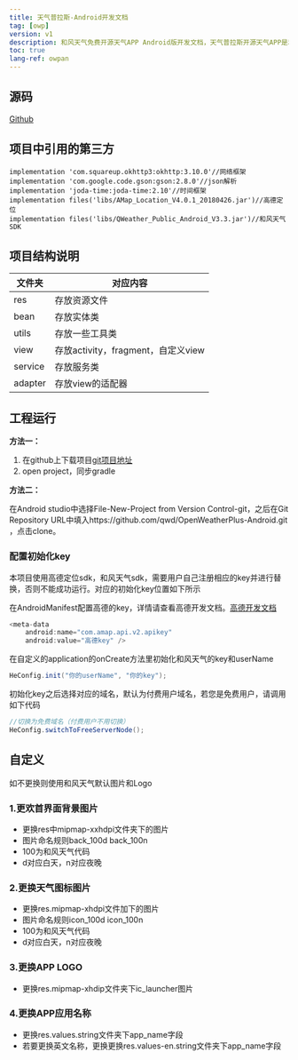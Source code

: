 ```yaml
---
title: 天气普拉斯-Android开发文档
tag: [owp]
version: v1
description: 和风天气免费开源天气APP Android版开发文档，天气普拉斯开源天气APP是和风天气推出的免费开源天气APP，可以让你快速开发出属于自己的天气APP应用，完全免费。天气APP Android开发文档
toc: true
lang-ref: owpan
---
```

## 源码

[Github](https://github.com/qwd/OpenWeatherPlus-Android)

## 项目中引用的第三方

```
implementation 'com.squareup.okhttp3:okhttp:3.10.0'//网络框架
implementation 'com.google.code.gson:gson:2.8.0'//json解析
implementation 'joda-time:joda-time:2.10'//时间框架
implementation files('libs/AMap_Location_V4.0.1_20180426.jar')//高德定位
implementation files('libs/QWeather_Public_Android_V3.3.jar')//和风天气SDK
```

## 项目结构说明

| 文件夹  | 对应内容                           |
| ------- | ---------------------------------- |
| res     | 存放资源文件                       |
| bean    | 存放实体类                         |
| utils   | 存放一些工具类                     |
| view    | 存放activity，fragment，自定义view |
| service | 存放服务类                         |
| adapter | 存放view的适配器                   |

## 工程运行

**方法一：**

1. 在github上下载项目[git项目地址](https://github.com/qwd/OpenWeatherPlus-Android)
2. open project，同步gradle

**方法二：**

在Android studio中选择File-New-Project from Version Control-git，之后在Git Repository URL中填入https://github.com/qwd/OpenWeatherPlus-Android.git ，点击clone。

### 配置初始化key

本项目使用高德定位sdk，和风天气sdk，需要用户自己注册相应的key并进行替换，否则不能成功运行。对应的初始化key位置如下所示

在AndroidManifest配置高德的key，详情请查看高德开发文档。[高德开发文档](https://lbs.amap.com/api/android-location-sdk/locationsummary)

```java
<meta-data
	android:name="com.amap.api.v2.apikey"
	android:value="高德key" />
```

在自定义的application的onCreate方法里初始化和风天气的key和userName

```java
HeConfig.init("你的userName", "你的key");
```

初始化key之后选择对应的域名，默认为付费用户域名，若您是免费用户，请调用如下代码

```java
//切换为免费域名（付费用户不用切换）
HeConfig.switchToFreeServerNode();
```

## 自定义
如不更换则使用和风天气默认图片和Logo

### 1.更欢首界面背景图片

- 更换res中mipmap-xxhdpi文件夹下的图片
- 图片命名规则back_100d back_100n 
- 100为和风天气代码 
- d对应白天，n对应夜晚

### 2.更换天气图标图片

- 更换res.mipmap-xhdpi文件加下的图片
- 图片命名规则icon_100d icon_100n 
- 100为和风天气代码 
- d对应白天，n对应夜晚

### 3.更换APP LOGO

- 更换res.mipmap-xhdip文件夹下ic_launcher图片

### 4.更换APP应用名称

- 更换res.values.string文件夹下app_name字段
- 若要更换英文名称，更换更换res.values-en.string文件夹下app_name字段
